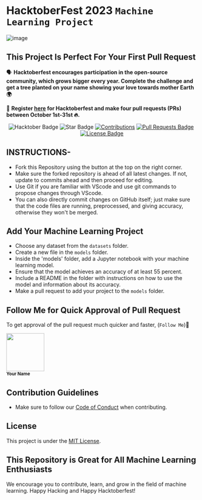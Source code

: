# HacktoberFest 2023 `Machine Learning Project` 
![image](https://github.com/adit2005/Hacktoberfest_23/assets/119931302/12f68f51-4727-432d-8017-0e81894d0511)


## This Project Is Perfect For Your First Pull Request

🗣 **Hacktoberfest encourages participation in the open-source community, which grows bigger every year. Complete the challenge and get a tree planted on your name showing your love towards mother Earth 🌍**

📢 **Register [here](https://hacktoberfest.digitalocean.com) for Hacktoberfest and make four pull requests (PRs) between October 1st-31st 🔥.**

<div align="center">
<img src="https://img.shields.io/badge/hacktoberfest-2023-blueviolet" alt="Hacktober Badge"/>
<img src="https://img.shields.io/static/v1?label=%F0%9F%8C%9F&message=If%20Useful&style=style=flat&color=BC4E99" alt="Star Badge"/>
<a href="https://github.com/adit2005" ><img src="https://img.shields.io/badge/Contributions-welcome-violet.svg?style=flat&logo=git" alt="Contributions" /></a>
<a href="https://github.com/adit2005/hacktoberfest2023/pulls"><img src="https://img.shields.io/github/issues-pr/adit2005/hacktoberfest2023" alt="Pull Requests Badge"/></a>
<a href="https://github.com/adit2005/hacktoberfest2023/graphs/contributors"><img alt "GitHub contributors" src="https://img.shields.io/github/contributors/adit2005/hacktoberfest2023?color=2b9348"></a>
<a href="https://github.com/adit2005/hacktoberfest2023/blob/master/LICENSE"><img src="https://img.shields.io/github/license/adit2005/hacktoberfest2023?color=2b9348" alt="License Badge"/></a>
</div>

## INSTRUCTIONS-

- Fork this Repository using the button at the top on the right corner.
- Make sure the forked repository is ahead of all latest changes. If not, update to commits ahead and then proceed for editing.
- Use Git if you are familiar with VScode and use git commands to propose changes through VScode.
- You can also directly commit changes on GitHub itself; just make sure that the code files are running, preprocessed, and giving accuracy, otherwise they won't be merged.

## Add Your Machine Learning Project

- Choose any dataset from the `datasets` folder.
- Create a new file in the `models` folder.
- Inside the 'models' folder, add a Jupyter notebook with your machine learning model.
- Ensure that the model achieves an accuracy of at least 55 percent.
- Include a README in the folder with instructions on how to use the model and information about its accuracy.
- Make a pull request to add your project to the `models` folder.

## Follow Me for Quick Approval of Pull Request

To get approval of the pull request much quicker and faster, (`Follow Me`)🚀
<tr>
    <td align="center">
        <a href="https://github.com/adit2005">
            <kbd><img src="https://avatars3.githubusercontent.com/adit2005?size=100" width="100px;" alt=""/>
        </a>
        <br />
        <sub><b>Your Name</b></sub>
    </td>
</tr>

## Contribution Guidelines

- Make sure to follow our [Code of Conduct](CODE_OF_CONDUCT.md) when contributing.

## License

This project is under the [MIT License](LICENSE).

## This Repository is Great for All Machine Learning Enthusiasts

We encourage you to contribute, learn, and grow in the field of machine learning. Happy Hacking and Happy Hacktoberfest!
